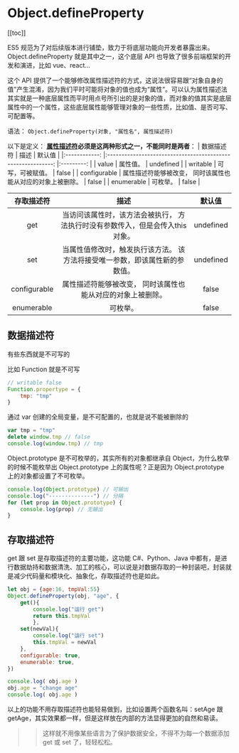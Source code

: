 # Object.defineProperty

[[toc]]

ES5 规范为了对后续版本进行铺垫，致力于将底层功能向开发者暴露出来。Object.defineProperty 就是其中之一，这个底层 API 也导致了很多前端框架的开发和演进，比如 vue、react...

这个 API 提供了一个能够修改属性描述符的方式，这说法很容易跟“对象自身的值”产生混淆，因为我们平时可能将对象的值也成为“属性”。可以认为属性描述法其实就是一种底层属性而平时用点号所引出的是对象的值，而对象的值其实是底层属性中的一个属性，这些底层属性能够管理对象的一些性质，比如值、是否可写、可配置等。

语法：
`Object.defineProperty(对象, "属性名", 属性描述符)`

以下是定义：
**[属性描述符](https://developer.mozilla.org/zh-CN/docs/Web/JavaScript/Reference/Global_Objects/Object/defineProperty#%E5%B1%9E%E6%80%A7%E6%8F%8F%E8%BF%B0%E7%AC%A6)必须是这两种形式之一，不能同时是两者**：
|  数据描述符  	|                             描述                            	|   默认值  	|
|:------------:	|:-----------------------------------------------------------:	|:---------:	|
|     value    	|                           属性值。                          	| undefined 	|
|   writable   	|                       可写，可被赋值。                      	|   false   	|
| configurable 	| 属性描述符能够被改变， 同时该属性也能从对应的对象上被删除。 	|   false   	|
|  enumerable  	|                           可枚举。                          	|   false   	|

|  存取描述符  	|                                      描述                                     	|   默认值  	|
|:------------:	|:-----------------------------------------------------------------------------:	|:---------:	|
|      get     	| 当访问该属性时，该方法会被执行， 方法执行时没有参数传入，但是会传入this对象。 	| undefined 	|
|      set     	|  当属性值修改时，触发执行该方法。 该方法将接受唯一参数，即该属性新的参数值。  	| undefined 	|
| configurable 	|          属性描述符能够被改变， 同时该属性也能从对应的对象上被删除。          	|   false   	|
|  enumerable  	|                                    可枚举。                                   	|   false   	|

## 数据描述符

有些东西就是不可写的

比如
Function 就是不可写

```js
// writable false
Function.propertype = {
    tmp: "tmp"
}


```

通过 var 创建的全局变量，是不可配置的，也就是说不能被删除的
```js
var tmp = "tmp"
delete window.tmp // false
console.log(window.tmp) // tmp
```

Object.prototype 是不可枚举的，其实所有的对象都继承自 Object，为什么枚举的时候不能枚举出 Object.prototype 上的属性呢？正是因为 Object.prototype 上的对象都设置了不可枚举。

```js
console.log(Object.prototype) // 可输出
console.log("--------------") // 分隔
for (let prop in Object.prototype) {
    console.log(prop) // 无输出
}
```


## 存取描述符

get 跟 set 是存取描述符的主要功能，这功能 C#、Python、Java 中都有，是进行数据劫持和数据清洗、加工的核心，可以说是对数据存取的一种封装吧，封装就是减少代码量和模块化、抽象化，存取描述符也是如此。

```js
let obj = {age:16, tmpVal:55}
Object.defineProperty(obj, "age", {
    get(){
        console.log("运行 get")
        return this.tmpVal
        },
    set(newVal){
        console.log("运行 set")
        this.tmpVal = newVal
    },
    configurable: true,
    enumerable: true,
})

console.log( obj.age )
obj.age = "change age"
console.log( obj.age )
```

以上的功能不用存取描述符也能轻易做到，比如设置两个函数名叫：setAge 跟 getAge，其实效果都一样，但是这样放在内部的方法显得更加的自然和易读。
>> 这样就不用像某些语言为了保护数据安全，不得不为每一个数据添加 get 或 set 了，轻轻松松。
